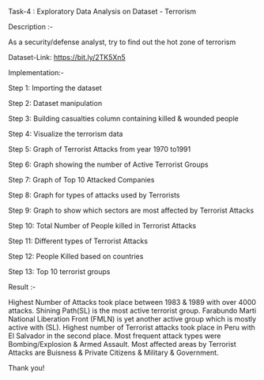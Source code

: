 Task-4 : Exploratory Data Analysis on Dataset - Terrorism

Description :-

As a security/defense analyst, try to find out the hot zone of terrorism

Dataset-Link: https://bit.ly/2TK5Xn5

Implementation:-

Step 1: Importing the dataset

Step 2: Dataset manipulation

Step 3: Building casualties column containing killed & wounded people

Step 4: Visualize the terrorism data

Step 5: Graph of Terrorist Attacks from year 1970 to1991

Step 6: Graph showing the number of Active Terrorist Groups

Step 7: Graph of Top 10 Attacked Companies

Step 8: Graph for types of attacks used by Terrorists

Step 9: Graph to show which sectors are most affected by Terrorist Attacks

Step 10: Total Number of People killed in Terrorist Attacks

Step 11: Different types of Terrorist Attacks

Step 12: People Killed based on countries

Step 13: Top 10 terrorist groups

Result :-

Highest Number of Attacks took place between 1983 & 1989 with over 4000 attacks. Shining Path(SL) is the most active terrorist group. Farabundo Marti National Liberation Front (FMLN) is yet another active group which is mostly active with (SL). Highest number of Terrorist attacks took place in Peru with El Salvador in the second place. Most frequent attack types were Bombing/Explosion & Armed Assault. Most affected areas by Terrorist Attacks are Buisness & Private Citizens & Military & Government.

Thank you!

